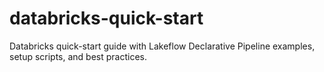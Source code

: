 # databricks-quick-start
Databricks quick-start guide with Lakeflow Declarative Pipeline examples, setup scripts, and best practices.
